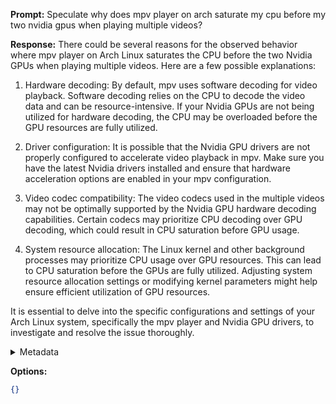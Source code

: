 **Prompt:**
Speculate why does mpv player on arch saturate my cpu before my two nvidia gpus when playing multiple videos?

**Response:**
There could be several reasons for the observed behavior where mpv player on Arch Linux saturates the CPU before the two Nvidia GPUs when playing multiple videos. Here are a few possible explanations:

1. Hardware decoding: By default, mpv uses software decoding for video playback. Software decoding relies on the CPU to decode the video data and can be resource-intensive. If your Nvidia GPUs are not being utilized for hardware decoding, the CPU may be overloaded before the GPU resources are fully utilized.

2. Driver configuration: It is possible that the Nvidia GPU drivers are not properly configured to accelerate video playback in mpv. Make sure you have the latest Nvidia drivers installed and ensure that hardware acceleration options are enabled in your mpv configuration.

3. Video codec compatibility: The video codecs used in the multiple videos may not be optimally supported by the Nvidia GPU hardware decoding capabilities. Certain codecs may prioritize CPU decoding over GPU decoding, which could result in CPU saturation before GPU usage.

4. System resource allocation: The Linux kernel and other background processes may prioritize CPU usage over GPU resources. This can lead to CPU saturation before the GPUs are fully utilized. Adjusting system resource allocation settings or modifying kernel parameters might help ensure efficient utilization of GPU resources.

It is essential to delve into the specific configurations and settings of your Arch Linux system, specifically the mpv player and Nvidia GPU drivers, to investigate and resolve the issue thoroughly.

<details><summary>Metadata</summary>

- Duration: 21531 ms
- Datetime: 2023-11-02T20:20:46.340730
- Model: gpt-3.5-turbo-0613

</details>

**Options:**
```json
{}
```

